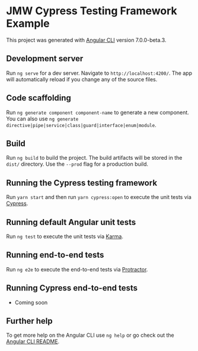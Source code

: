 # JMW Cypress Testing Framework Example

This project was generated with [Angular CLI](https://github.com/angular/angular-cli) version 7.0.0-beta.3.

## Development server

Run `ng serve` for a dev server. Navigate to `http://localhost:4200/`. The app will automatically reload if you change any of the source files.

## Code scaffolding

Run `ng generate component component-name` to generate a new component. You can also use `ng generate directive|pipe|service|class|guard|interface|enum|module`.

## Build

Run `ng build` to build the project. The build artifacts will be stored in the `dist/` directory. Use the `--prod` flag for a production build.

## Running the Cypress testing framework

Run `yarn start` and then run `yarn cypress:open` to execute the unit tests via [Cypress](https://www.cypress.io/).

## Running default Angular unit tests

Run `ng test` to execute the unit tests via [Karma](https://karma-runner.github.io).

## Running end-to-end tests

Run `ng e2e` to execute the end-to-end tests via [Protractor](http://www.protractortest.org/).

## Running Cypress end-to-end tests

- Coming soon

## Further help

To get more help on the Angular CLI use `ng help` or go check out the [Angular CLI README](https://github.com/angular/angular-cli/blob/master/README.md).
